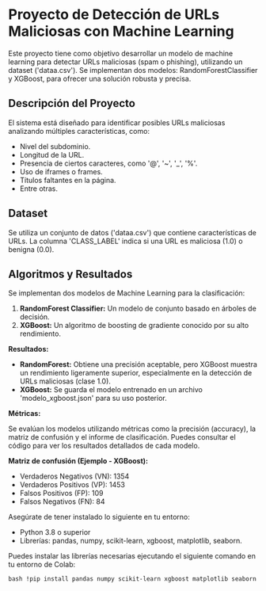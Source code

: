 # Proyecto de Detección de URLs Maliciosas con Machine Learning

Este proyecto tiene como objetivo desarrollar un modelo de machine learning para detectar URLs maliciosas (spam o phishing), utilizando un dataset  ('dataa.csv'). Se implementan dos modelos: RandomForestClassifier y XGBoost, para ofrecer una solución robusta y precisa.


## Descripción del Proyecto

El sistema está diseñado para identificar posibles URLs maliciosas analizando múltiples características, como:
- Nivel del subdominio.
- Longitud de la URL.
- Presencia de ciertos caracteres, como '@', '~', '_', '%'.
- Uso de iframes o frames.
- Títulos faltantes en la página.
- Entre otras.


## Dataset

Se utiliza un conjunto de datos ('dataa.csv') que contiene características de URLs. La columna 'CLASS_LABEL' indica si una URL es maliciosa (1.0) o benigna (0.0).


## Algoritmos y Resultados

Se implementan dos modelos de Machine Learning para la clasificación:

1. **RandomForest Classifier:** Un modelo de conjunto basado en árboles de decisión.
2. **XGBoost:** Un algoritmo de boosting de gradiente conocido por su alto rendimiento.

**Resultados:**

*   **RandomForest:** Obtiene una precisión aceptable, pero XGBoost muestra un rendimiento ligeramente superior, especialmente en la detección de URLs maliciosas (clase 1.0).
*   **XGBoost:** Se guarda el modelo entrenado en un archivo 'modelo_xgboost.json' para su uso posterior.

**Métricas:**

Se evalúan los modelos utilizando métricas como la precisión (accuracy), la matriz de confusión y el informe de clasificación. Puedes consultar el código para ver los resultados detallados de cada modelo.

**Matriz de confusión (Ejemplo - XGBoost):**
  - Verdaderos Negativos (VN): 1354
  - Verdaderos Positivos (VP): 1453
  - Falsos Positivos (FP): 109
  - Falsos Negativos (FN): 84

Asegúrate de tener instalado lo siguiente en tu entorno:

- Python 3.8 o superior
- Librerías: pandas, numpy, scikit-learn, xgboost, matplotlib, seaborn.

Puedes instalar las librerías necesarias ejecutando el siguiente comando en tu entorno de Colab:
```
bash !pip install pandas numpy scikit-learn xgboost matplotlib seaborn
```
